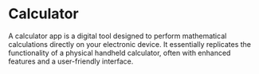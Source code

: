 # Calculator
A calculator app is a digital tool designed to perform mathematical calculations directly on your electronic device. It essentially replicates the functionality of a physical handheld calculator, often with enhanced features and a user-friendly interface.

